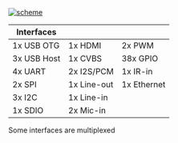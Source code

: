 <a href="../../img/specs/devboard_interfaces.png" target="_blank"> ![scheme](../../img/specs/devboard_interfaces.png)</a>

Interfaces  | []()  | []()
------|------|------
1x USB OTG |1x HDMI|2x PWM
3x USB Host |1x CVBS|38x GPIO
4x UART |2x I2S/PCM|1x IR-in
2x SPI |1x Line-out|1x Ethernet
3x I2C |1x Line-in|
1x SDIO |2x Mic-in|

Some interfaces are multiplexed
